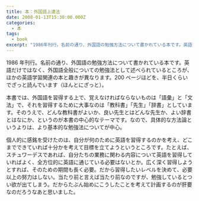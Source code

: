 ```yaml
---
title: 本：外国語上達法
date: 2008-01-13T15:30:00.000Z
categories:
  - 本
tags:
  - book
excerpt: "1986年刊行。名前の通り、外国語の勉強方法について書かれている本です。英語だけではなく、外国語全般についての勉強法として述べられているところが、ほかの英語学習関連の本と趣きが異なります。200ページほどを、半日くらいでざっと読んでいます（ほんとにざっと）。"
---
```


1986 年刊行。名前の通り、外国語の勉強方法について書かれている本です。英語だけではなく、外国語全般についての勉強法として述べられているところが、ほかの英語学習関連の本と趣きが異なります。200 ページほどを、半日くらいでざっと読んでいます（ほんとにざっと）。

本書では、外国語を習得する上で、覚えなければならないものは「語彙」と「文法」で、それを習得するために大事なのは「教科書」「先生」「辞書」としています。そのうえで、どんな教科書がよいか、良い先生とはどんな先生か、よい辞書とはなにか、というのが本書の中心的なテーマです。なので、具体的な方法論というよりは、より基本的な勉強法についてが中心。

個人的に感銘を受けたのは、自分が何のために英語を習得するのかを考え、どこまでできていれば十分かを考えて目標を立てようというところです。たとえば、スチュワーデスであれば、自分たちの業務に関わる内容について英語を習得していればよく、全方位的に英語に通じている必要はないとか。広く深く習得しようとすれば、そのための期間も長く必要。だから習得したいレベルを決めて、必要以上の努力はしない。当たり前と言えば当たり前なのですが、勉強しているとつい欲が出てしまう。だからたぶん始めにこうしたことを考えて計画するのが肝要なのだろうなあと思いました。
